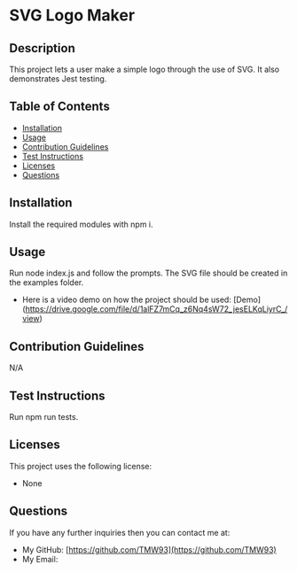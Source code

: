 # SVG Logo Maker

## Description
This project lets a user make a simple logo through the use of SVG. It also demonstrates Jest testing.

## Table of Contents
- [Installation](#installation)
- [Usage](#usage)
- [Contribution Guidelines](#contribution-guidelines)
- [Test Instructions](#test-instructions)
- [Licenses](#licenses)
- [Questions](#questions)

## Installation
Install the required modules with npm i.

## Usage
Run node index.js and follow the prompts. The SVG file should be created in the examples folder.
- Here is a video demo on how the project should be used: [Demo] (https://drive.google.com/file/d/1alFZ7mCq_z6Nq4sW72_jesELKqLiyrC_/view)

## Contribution Guidelines
N/A

## Test Instructions
Run npm run tests.

## Licenses
This project uses the following license:
- None

## Questions
If you have any further inquiries then you can contact me at:
- My GitHub: [https://github.com/TMW93](https://github.com/TMW93)
- My Email: 
    